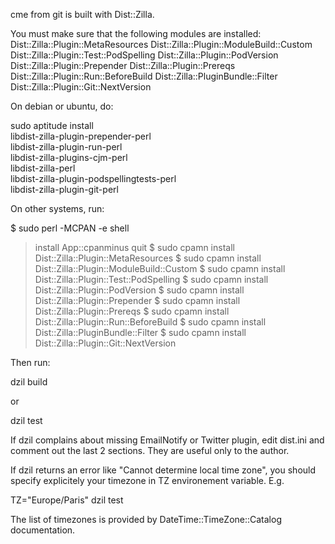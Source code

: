 cme from git is built with Dist::Zilla.

You must make sure that the following modules are installed:
Dist::Zilla::Plugin::MetaResources
Dist::Zilla::Plugin::ModuleBuild::Custom
Dist::Zilla::Plugin::Test::PodSpelling
Dist::Zilla::Plugin::PodVersion
Dist::Zilla::Plugin::Prepender
Dist::Zilla::Plugin::Prereqs
Dist::Zilla::Plugin::Run::BeforeBuild
Dist::Zilla::PluginBundle::Filter
Dist::Zilla::Plugin::Git::NextVersion

On debian or ubuntu, do:

sudo aptitude install \
     libdist-zilla-plugin-prepender-perl \
     libdist-zilla-plugin-run-perl \
     libdist-zilla-plugins-cjm-perl \
     libdist-zilla-perl \
     libdist-zilla-plugin-podspellingtests-perl \
     libdist-zilla-plugin-git-perl

On other systems, run:

$ sudo perl -MCPAN -e shell
> install App::cpanminus
> quit
$ sudo cpamn install Dist::Zilla::Plugin::MetaResources
$ sudo cpamn install Dist::Zilla::Plugin::ModuleBuild::Custom
$ sudo cpamn install Dist::Zilla::Plugin::Test::PodSpelling
$ sudo cpamn install Dist::Zilla::Plugin::PodVersion
$ sudo cpamn install Dist::Zilla::Plugin::Prepender
$ sudo cpamn install Dist::Zilla::Plugin::Prereqs
$ sudo cpamn install Dist::Zilla::Plugin::Run::BeforeBuild
$ sudo cpamn install Dist::Zilla::PluginBundle::Filter
$ sudo cpamn install Dist::Zilla::Plugin::Git::NextVersion

Then run:

dzil build 

or 

dzil test

If dzil complains about missing EmailNotify or Twitter plugin, edit dist.ini and comment out
the last 2 sections. They are useful only to the author.

If dzil returns an error like "Cannot determine local time zone", you should
specify explicitely your timezone in TZ environement variable. E.g.

 TZ="Europe/Paris" dzil test

The list of timezones is provided by DateTime::TimeZone::Catalog documentation.

